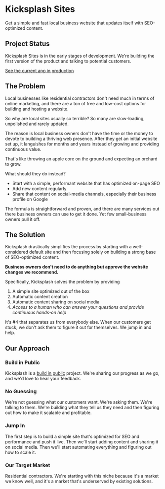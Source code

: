 # Kicksplash Sites

Get a simple and fast local business website that updates itself
with SEO-optimized content.

## Project Status

Kicksplash Sites is in the early stages of development. We're building the first version of the product and talking to potential customers.

[See the current app in production](https://salty-wildwood-50450-0a6f756ece41.herokuapp.com/)

## The Problem

Local businesses like residential contractors don't need much in terms of online marketing, and there are a ton of free and low-cost options for building and
hosting a website.

So why are local sites usually so terrible? So many are slow-loading,
unpolished and rarely updated.

The reason is local business owners don't have the time or the money to devote
to building a thriving web presence. After they get an initial website set up,
it languishes for months and years instead of growing and providing continuous value.

That's like throwing an apple core on the ground and expecting an orchard to grow.

What should they do instead?

- Start with a simple, performant website that has optimized on-page SEO
- Add new content regularly
- Share that content on social-media channels, especially their business profile
  on Google

The formula is straightforward and proven, and there are many services out there
business owners can use to get it done. Yet few small-business owners pull it off.

## The Solution

Kicksplash drastically simplifies the process by starting with a
well-considered default site and then focusing solely on building a strong base of SEO-optimized content.

**Business owners don't need to do anything but approve the website changes we recommend.**

Specifically, Kicksplash solves the problem by providing

1. A simple site optimized out of the box
2. Automatic content creation
3. Automatic content sharing on social media
4. _Access to a human who can answer your questions and provide continuous hands-on help_

It's #4 that separates us from everybody else. When our customers get stuck, we don't ask them to figure it out for themselves. We jump in and help.

## Our Approach

### Build in Public

Kicksplash is a [build in public](https://www.indiehackers.com/product/build-in-public) project. We're sharing our progress as we go, and we'd love to hear your feedback.

### No Guessing

We're not guessing what our customers want. We're asking them. We're talking to them. We're building what they tell us they need and then figuring out how to make it scalable and profitable.

### Jump In

The first step is to build a simple site that's optimized for SEO and performance and push it live. Then we'll start adding content and sharing it on social media. Then we'll start automating everything and figuring out how to scale it.

### Our Target Market

Residential contractors. We're starting with this niche because it's a market we know well, and it's a market that's underserved by existing solutions.
